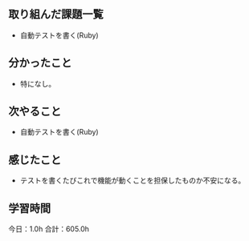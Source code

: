 ## 取り組んだ課題一覧
* 自動テストを書く(Ruby)
## 分かったこと
* 特になし。
      
    
    

## 次やること
* 自動テストを書く(Ruby)
## 感じたこと
* テストを書くたびこれで機能が動くことを担保したものか不安になる。
 
## 学習時間
今日：1.0h
合計：605.0h
